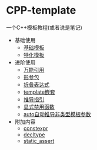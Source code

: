 # CPP-template
一个C++模板教程(或者说是笔记)

- 基础使用
	- [基础模板](./C++模板/基础模板.md)
	- [特化模板](./C++模板/特化模板.md)
- 进阶使用
	- [万能引用](./C++模板/进阶/万能引用.md)
	- [形参包](./C++模板/进阶/形参包.md)
	- [折叠表达式](./C++模板/进阶/折叠表达式.md)
	- [template嵌套](./C++模板/进阶/template嵌套.md)
	- [推导指引](./C++模板/进阶/推导指引.md)
	- [显式禁用函数](./C++模板/进阶/显式禁用函数.md)
	- [auto自动推导非类型模板参数](./C++模板/进阶/auto自动推导非类型模板参数.md)
- 附加内容
	- [constexpr](./C++模板/附加/constexpr.md)
	- [decltype](./C++模板/附加/decltype.md)
	- [static_assert](./C++模板/附加/static_assert.md)